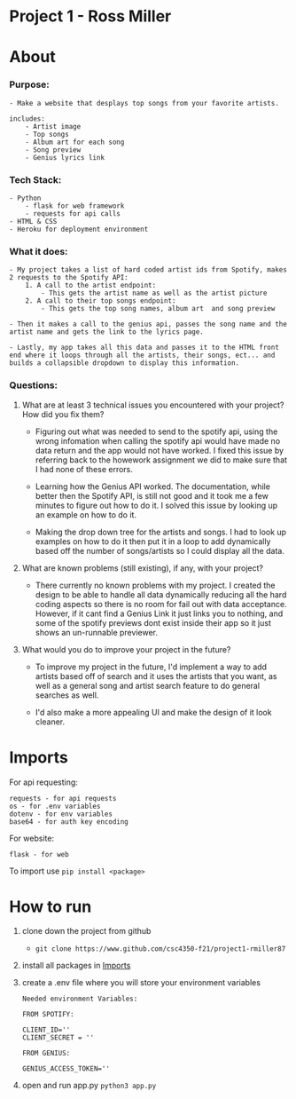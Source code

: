 # Project 1 - Ross Miller

# About

### Purpose:
    - Make a website that desplays top songs from your favorite artists.

    includes:
        - Artist image
        - Top songs
        - Album art for each song
        - Song preview
        - Genius lyrics link

### Tech Stack:
    - Python
        - flask for web framework
        - requests for api calls
    - HTML & CSS
    - Heroku for deployment environment

### What it does:
    - My project takes a list of hard coded artist ids from Spotify, makes 2 requests to the Spotify API:
        1. A call to the artist endpoint:
            - This gets the artist name as well as the artist picture
        2. A call to their top songs endpoint:
            - This gets the top song names, album art  and song preview

    - Then it makes a call to the genius api, passes the song name and the artist name and gets the link to the lyrics page.

    - Lastly, my app takes all this data and passes it to the HTML front end where it loops through all the artists, their songs, ect... and builds a collapsible dropdown to display this information.

### Questions:

1. What are at least 3 technical issues you encountered with your project? How did you fix them?

    - Figuring out what was needed to send to the spotify api, using the wrong infomation when calling the spotify api would have made no data return and the app would not have worked. I fixed this issue by referring back to the howework assignment we did to make sure that I had none of these errors.

    - Learning how the Genius API worked. The documentation, while better then the Spotify API, is still not good and it took me a few minutes to figure out how to do it. I solved this issue by looking up an example on how to do it.

    - Making the drop down tree for the artists and songs. I had to look up examples on how to do it then put it in a loop to add dynamically based off the number of songs/artists so I could display all the data.

2. What are known problems (still existing), if any, with your project? 

    - There currently no known problems with my project. I created the design to be able to handle all data dynamically reducing all the hard coding aspects so there is no room for fail out with data acceptance. However, if it cant find a Genius Link it just links you to nothing, and some of the spotify previews dont exist inside their app so it just shows an un-runnable previewer.

3. What would you do to improve your project in the future? 
    - To improve my project in the future, I'd implement a way to add artists based off of search and it uses the artists that you want, as well as a general song and artist search feature to do general searches as well.
    
    - I'd also make a more appealing UI and make the design of it look cleaner.


# Imports

For api requesting:
```
requests - for api requests
os - for .env variables
dotenv - for env variables
base64 - for auth key encoding 
```

For website:
```
flask - for web
```

To import use `pip install <package>`

# How to run

1. clone down the project from github
    - `git clone https://www.github.com/csc4350-f21/project1-rmiller87`

2. install all packages in [Imports](#imports)

3. create a .env file where you will store your environment variables
    ```
    Needed environment Variables:

    FROM SPOTIFY:

    CLIENT_ID=''
    CLIENT_SECRET = ''

    FROM GENIUS:

    GENIUS_ACCESS_TOKEN=''

    ```
4. open and run app.py `python3 app.py`